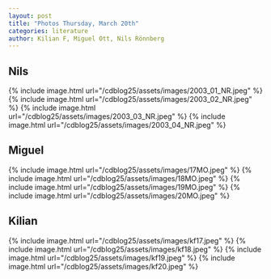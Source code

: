 ```yaml
---
layout: post
title: "Photos Thursday, March 20th"
categories: literature
author: Kilian F, Miguel Ott, Nils Rönnberg
---
```


## Nils
{% include image.html url="/cdblog25/assets/images/2003_01_NR.jpeg" %}
{% include image.html url="/cdblog25/assets/images/2003_02_NR.jpeg" %}
{% include image.html url="/cdblog25/assets/images/2003_03_NR.jpeg" %}
{% include image.html url="/cdblog25/assets/images/2003_04_NR.jpeg" %}

## Miguel
{% include image.html url="/cdblog25/assets/images/17MO.jpeg" %}
{% include image.html url="/cdblog25/assets/images/18MO.jpeg" %}
{% include image.html url="/cdblog25/assets/images/19MO.jpeg" %}
{% include image.html url="/cdblog25/assets/images/20MO.jpeg" %}

## Kilian
{% include image.html url="/cdblog25/assets/images/kf17.jpeg" %}
{% include image.html url="/cdblog25/assets/images/kf18.jpeg" %}
{% include image.html url="/cdblog25/assets/images/kf19.jpeg" %}
{% include image.html url="/cdblog25/assets/images/kf20.jpeg" %}